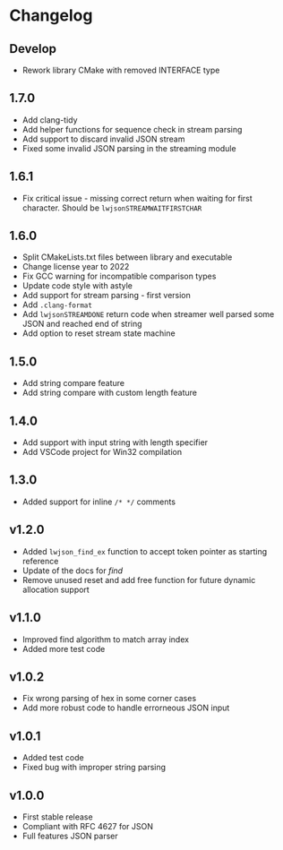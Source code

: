 # Changelog

## Develop

- Rework library CMake with removed INTERFACE type

## 1.7.0

- Add clang-tidy
- Add helper functions for sequence check in stream parsing
- Add support to discard invalid JSON stream
- Fixed some invalid JSON parsing in the streaming module

## 1.6.1

- Fix critical issue - missing correct return when waiting for first character. Should be `lwjsonSTREAMWAITFIRSTCHAR`

## 1.6.0

- Split CMakeLists.txt files between library and executable
- Change license year to 2022
- Fix GCC warning for incompatible comparison types
- Update code style with astyle
- Add support for stream parsing - first version
- Add `.clang-format`
- Add `lwjsonSTREAMDONE` return code when streamer well parsed some JSON and reached end of string
- Add option to reset stream state machine

## 1.5.0

- Add string compare feature
- Add string compare with custom length feature

## 1.4.0

- Add support with input string with length specifier
- Add VSCode project for Win32 compilation

## 1.3.0

- Added support for inline `/* */` comments

## v1.2.0

- Added `lwjson_find_ex` function to accept token pointer as starting reference
- Update of the docs for *find*
- Remove unused reset and add free function for future dynamic allocation support

## v1.1.0

- Improved find algorithm to match array index
- Added more test code

## v1.0.2

- Fix wrong parsing of hex in some corner cases
- Add more robust code to handle errorneous JSON input

## v1.0.1

- Added test code
- Fixed bug with improper string parsing

## v1.0.0

- First stable release
- Compliant with RFC 4627 for JSON
- Full features JSON parser
